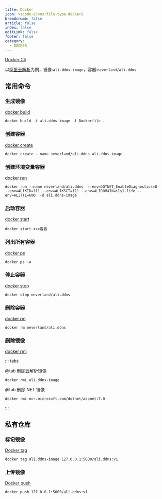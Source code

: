 ```yaml
---
title: Docker
icon: vscode-icons:file-type-docker2
breadcrumb: false
article: false
index: false
editLink: false
footer: false
category:
  - DOCKER
---
```


[Docker Cli](https://docs.docker.com/engine/reference/commandline/docker/)

以[阿里云解析](aliyun-ddns.md)为例，镜像:`ali.ddns-image`，容器:`neverland/ali.ddns`

## 常用命令

### 生成镜像

[docker build](https://docs.docker.com/engine/reference/commandline/build/)

```.NET CLI
docker build -t ali.ddns-image -f Dockerfile .
```

### 创建容器

[docker create](https://docs.docker.com/engine/reference/commandline/create/)

```.NET CLI
docker create --name neverland/ali.ddns ali.ddns-image
```

### 创建环境变量容器

[docker run](https://docs.docker.com/engine/reference/commandline/run/)

```.NET CLI
docker run --name neverland/ali.ddns  --env=DOTNET_EnableDiagnostics=0 --env=ALIKID=111 --env=ALIKSCT=111 --env=ALIDOMAIN=ilyl.life --env=ALITTL=600  -d ali.ddns-image
```

### 启动容器

[docker start](https://docs.docker.com/engine/reference/commandline/start/)

```.NET CLI
docker start xxx容器
```

### 列出所有容器

[docker ps](https://docs.docker.com/engine/reference/commandline/ps/)

```.NET CLI
docker ps -a
```

### 停止容器

[docker stop](https://docs.docker.com/engine/reference/commandline/stop/)

```.NET CLI
docker stop neverland/ali.ddns
```

### 删除容器

[docker rm](https://docs.docker.com/engine/reference/commandline/rm/)

```.NET CLI
docker rm neverland/ali.ddns
```

### 删除镜像

[docker rmi](https://docs.docker.com/engine/reference/commandline/rmi/)

::: tabs

@tab 删除云解析镜像

```.NET CLI
docker rmi ali.ddns-image
```

@tab 删除.NET 镜像

```.NET CLI
docker rmi mcr.microsoft.com/dotnet/aspnet:7.0
```

:::

## 私有仓库

### 标记镜像

[Docker tag](https://docs.docker.com/engine/reference/commandline/tag/)

```.NET CLI
docker tag ali.ddns-image 127.0.0.1:5000/ali.ddns:v1
```

### 上传镜像

[Docker push](https://docs.docker.com/engine/reference/commandline/push/)

```.NET CLI
docker push 127.0.0.1:5000/ali.ddns:v1
```
